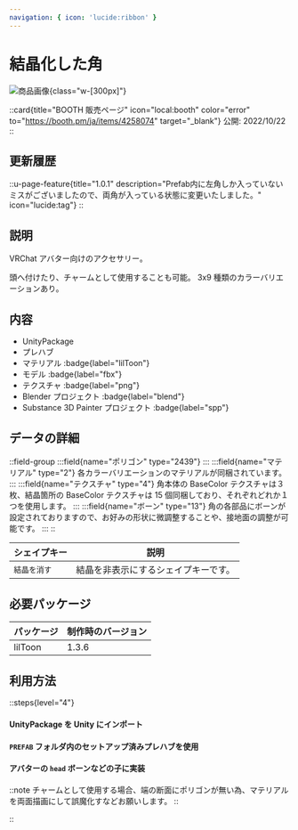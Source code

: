 ```yaml
---
navigation: { icon: 'lucide:ribbon' }
---
```


# 結晶化した角

![商品画像](/graphics/item_crystal_horn.png){class="w-[300px]"}

::card{title="BOOTH 販売ページ" icon="local:booth" color="error" to="https://booth.pm/ja/items/4258074" target="\_blank"}
公開: 2022/10/22
::

## 更新履歴

::u-page-feature{title="1.0.1" description="Prefab内に左角しか入っていないミスがございましたので、両角が入っている状態に変更いたしました。" icon="lucide:tag"}
::

## 説明

VRChat アバター向けのアクセサリー。

頭へ付けたり、チャームとして使用することも可能。
3x9 種類のカラーバリエーションあり。

## 内容

- UnityPackage
- プレハブ
- マテリアル :badge{label="lilToon"}
- モデル :badge{label="fbx"}
- テクスチャ :badge{label="png"}
- Blender プロジェクト :badge{label="blend"}
- Substance 3D Painter プロジェクト :badge{label="spp"}

## データの詳細

::field-group
:::field{name="ポリゴン" type="2439"}
:::
:::field{name="マテリアル" type="2"}
各カラーバリエーションのマテリアルが同梱されています。
:::
:::field{name="テクスチャ" type="4"}
角本体の BaseColor テクスチャは３枚、結晶箇所の BaseColor テクスチャは 15 個同梱しており、それぞれどれか１つを使用します。
:::
:::field{name="ボーン" type="13"}
角の各部品にボーンが設定されておりますので、お好みの形状に微調整することや、接地面の調整が可能です。
:::
::

| シェイプキー | 説明                                 |
| ------------ | ------------------------------------ |
| `結晶を消す` | 結晶を非表示にするシェイプキーです。 |

## 必要パッケージ

| パッケージ | 制作時のバージョン |
| ---------- | ------------------ |
| lilToon    | 1.3.6              |

## 利用方法

::steps{level="4"}

#### UnityPackage を Unity にインポート

#### `PREFAB` フォルダ内のセットアップ済みプレハブを使用

#### アバターの `head` ボーンなどの子に実装

::note
チャームとして使用する場合、端の断面にポリゴンが無い為、マテリアルを両面描画にして誤魔化すなどお願いします。
::

::
